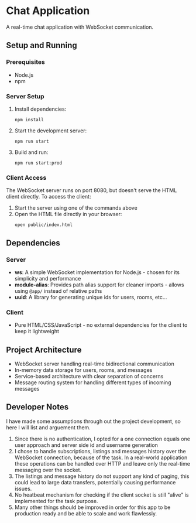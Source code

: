# Chat Application

A real-time chat application with WebSocket communication.

## Setup and Running

### Prerequisites

- Node.js
- npm

### Server Setup

1. Install dependencies:

   ```
   npm install
   ```

2. Start the development server:

   ```
   npm run start
   ```

3. Build and run:
   ```
   npm run start:prod
   ```

### Client Access

The WebSocket server runs on port 8080, but doesn't serve the HTML client directly. To access the client:

1. Start the server using one of the commands above
2. Open the HTML file directly in your browser:
   ```
   open public/index.html
   ```

## Dependencies

### Server

- **ws**: A simple WebSocket implementation for Node.js - chosen for its simplicity and performance
- **module-alias**: Provides path alias support for cleaner imports - allows using `@app/` instead of relative paths
- **uuid**: A library for generating unique ids for users, rooms, etc...

### Client

- Pure HTML/CSS/JavaScript - no external dependencies for the client to keep it lightweight

## Project Architecture

- WebSocket server handling real-time bidirectional communication
- In-memory data storage for users, rooms, and messages
- Service-based architecture with clear separation of concerns
- Message routing system for handling different types of incoming messages

## Developer Notes

I have made some assumptions through out the project development, so here I will list and arguement them.

1. Since there is no authentication, I opted for a one connection equals one user approach and server side id and username generation
2. I chose to handle subscriptions, listings and messages history over the WebSocket connection, because of the task. 
In a real-world application these operations can be handled over HTTP and leave only the real-time messaging over the socket.
3. The listings and message history do not support any kind of paging, this could lead to large data transfers, potentially causing performance issues.
4. No heatbeat mechanism for checking if the client socket is still "alive" is implemented for the task purpose.
5. Many other things should be improved in order for this app to be production ready and be able to scale and work flawlessly.
